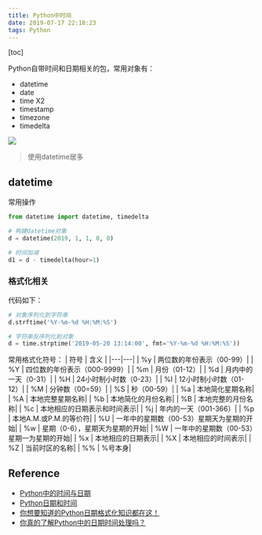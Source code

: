 ```yaml
---
title: Python中时间
date: 2019-07-17 22:18:23
tags: Python
---
```


[toc]

Python自带时间和日期相关的包，常用对象有：
* datetime
* date
* time X2
* timestamp
* timezone
* timedelta

![](http://slblogimg.oss-cn-beijing.aliyuncs.com/images/20190717/python-datetime.png)
<!--more-->
> 使用datetime居多

## datetime
常用操作
```python
from datetime import datetime, timedelta

# 构建datetime对象
d = datetime(2019, 1, 1, 0, 0)

# 时间加减
d1 = d - timedelta(hour=1)
```
### 格式化相关
代码如下：
```python
# 对象序列化到字符串
d.strftime('%Y-%m-%d %H:%M:%S')

# 字符串反序列化到对象
d = time.strptime('2019-05-20 13:14:00', fmt='%Y-%m-%d %H:%M:%S'))
```
常用格式化符号：
| 符号 | 含义 |
|---|---|
| %y | 两位数的年份表示（00-99）|
| %Y | 四位数的年份表示（000-9999）|
| %m | 月份（01-12）|
| %d | 月内中的一天（0-31）|
| %H | 24小时制小时数（0-23）|
| %I | 12小时制小时数（01-12）|
| %M | 分钟数（00=59）|
| %S | 秒（00-59）|
| %a | 本地简化星期名称|
| %A | 本地完整星期名称|
| %b | 本地简化的月份名称|
| %B | 本地完整的月份名称|
| %c | 本地相应的日期表示和时间表示|
| %j | 年内的一天（001-366）|
| %p | 本地A.M.或P.M.的等价符|
| %U | 一年中的星期数（00-53）星期天为星期的开始|
| %w | 星期（0-6），星期天为星期的开始|
| %W | 一年中的星期数（00-53）星期一为星期的开始|
| %x | 本地相应的日期表示|
| %X | 本地相应的时间表示|
| %Z | 当前时区的名称|
| %% | %号本身|

## Reference
* [Python中的时间与日期](https://zhuanlan.zhihu.com/p/61767616)
* [Python日期和时间](https://www.runoob.com/python/python-date-time.html)
* [你想要知道的Python日期格式化知识都在这！](https://juejin.im/post/5a1bfab16fb9a045104a3702)
* [你真的了解Python中的日期时间处理吗？](https://zhuanlan.zhihu.com/p/23679915)